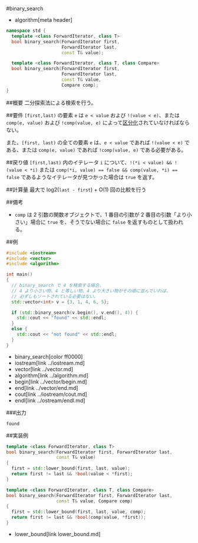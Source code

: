 #binary_search
* algorithm[meta header]

```cpp
namespace std {
  template <class ForwardIterator, class T>
  bool binary_search(ForwardIterator first,
                     ForwardIterator last,
                     const T& value);

  template <class ForwardIterator, class T, class Compare>
  bool binary_search(ForwardIterator first,
                     ForwardIterator last,
                     const T& value,
                     Compare comp);
}
```

##概要
二分探索法による検索を行う。


##要件
`[first,last)` の要素 `e` は `e < value` および `!(value < e)`、または `comp(e, value)` および `!comp(value, e)` によって[区分化](/reference/algorithm.md#sequence-is-partitioned)されていなければならない。

また、`[first, last)` の全ての要素 `e` は、`e < value` であれば `!(value < e)` である、または `comp(e, value)` であれば `!comp(value, e)` である必要がある。


##戻り値
`[first,last)` 内のイテレータ `i` について、`!(*i < value) && !(value < *i)` または `comp(*i, value) == false && comp(value, *i) == false` であるようなイテレータが見つかった場合は `true` を返す。


##計算量
最大で log2(`last - first`) + O(1) 回の比較を行う


##備考
- `comp` は 2 引数の関数オブジェクトで、1 番目の引数が 2 番目の引数「より小さい」場合に `true` を、そうでない場合に `false` を返すものとして扱われる。


##例
```cpp
#include <iostream>
#include <vector>
#include <algorithm>

int main()
{
  // binary_search で 4 を検索する場合、
  // 4 より小さい物、4 と等しい物、4 より大きい物がその順に並んでいれば、
  // 必ずしもソートされている必要はない。
  std::vector<int> v = {3, 1, 4, 6, 5};

  if (std::binary_search(v.begin(), v.end(), 4)) {
    std::cout << "found" << std::endl;
  }
  else {
    std::cout << "not found" << std::endl;
  }
}
```
* binary_search[color ff0000]
* iostream[link ../iostream.md]
* vector[link ../vector.md]
* algorithm[link ../algorithm.md]
* begin[link ../vector/begin.md]
* end[link ../vector/end.md]
* cout[link ../iostream/cout.md]
* endl[link ../ostream/endl.md]

###出力
```
found
```


##実装例
```cpp
template <class ForwardIterator, class T>
bool binary_search(ForwardIterator first, ForwardIterator last,
                   const T& value)
{
  first = std::lower_bound(first, last, value);
  return first != last && !bool(value < *first);
}

template <class ForwardIterator, class T, class Compare>
bool binary_search(ForwardIterator first, ForwardIterator last,
                   const T& value, Compare comp)
{
  first = std::lower_bound(first, last, value, comp);
  return first != last && !bool(comp(value, *first));
}
```
* lower_bound[link lower_bound.md]
